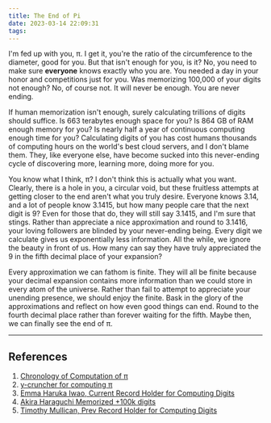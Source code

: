 ```yaml
---
title: The End of Pi
date: 2023-03-14 22:09:31
tags:
---
```



I'm fed up with you, π. I get it, you're the ratio of the circumference to the diameter, good for you. But that isn't enough for you, is it? No, you need to make sure **everyone** knows exactly who you are. You needed a day in your honor and competitions just for you. Was memorizing 100,000 of your digits not enough? No, of course not. It will never be enough. You are never ending.

If human memorization isn't enough, surely calculating trillions of digits should suffice. Is 663 terabytes enough space for you? Is 864 GB of RAM enough memory for you? Is nearly half a year of continuous computing enough time for you? Calculating digits of you has cost humans thousands of computing hours on the world's best cloud servers, and I don't blame them. They, like everyone else, have become sucked into this never-ending cycle of discovering more, learning more, doing more for you.

You know what I think, π? I don't think this is actually what you want. Clearly, there is a hole in you, a circular void, but these fruitless attempts at getting closer to the end aren't what you truly desire. Everyone knows 3.14, and a lot of people know 3.1415, but how many people care that the next digit is 9? Even for those that do, they will still say 3.1415, and I'm sure that stings. Rather than appreciate a nice approximation and round to 3.1416, your loving followers are blinded by your never-ending being. Every digit we calculate gives us exponentially less information. All the while, we ignore the beauty in front of us. How many can say they have truly appreciated the 9 in the fifth decimal place of your expansion?

Every approximation we can fathom is finite. They will all be finite because your decimal expansion contains more information than we could store in every atom of the universe. Rather than fail to attempt to appreciate your unending presence, we should enjoy the finite. Bask in the glory of the approximations and reflect on how even good things can end. Round to the fourth decimal place rather than forever waiting for the fifth. Maybe then, we can finally see the end of π.

---

## References

1. [Chronology of Computation of π](https://en.wikipedia.org/wiki/Chronology_of_computation_of_π)
2. [y-cruncher for computing π](http://www.numberworld.org/y-cruncher/)
3. [Emma Haruka Iwao, Current Record Holder for Computing Digits](https://en.wikipedia.org/wiki/Emma_Haruka_Iwao)
4. [Akira Haraguchi Memorized +100k digits](https://www.theguardian.com/science/alexs-adventures-in-numberland/2015/mar/13/pi-day-2015-memory-memorisation-world-record-japanese-akira-haraguchi)
5. [Timothy Mullican, Prev Record Holder for Computing Digits](https://blog.timothymullican.com/calculating-pi-my-attempt-breaking-pi-record)


